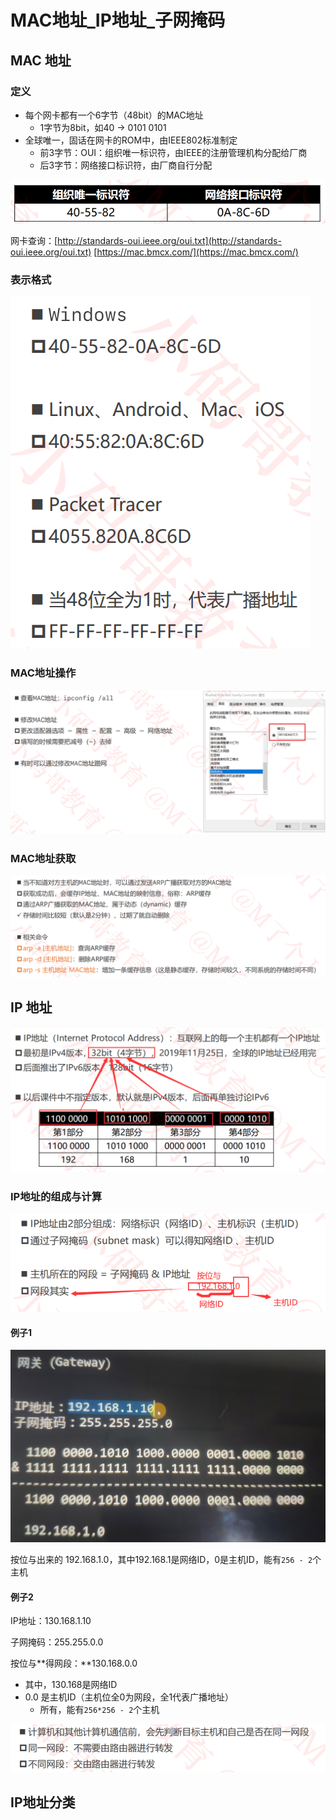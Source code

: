 # MAC地址\_IP地址\_子网掩码

##  MAC 地址

### 定义

* 每个网卡都有一个6字节（48bit）的MAC地址
  * 1字节为8bit，如40 -&gt; 0101 0101
* 全球唯一，固话在网卡的ROM中，由IEEE802标准制定
  * 前3字节：OUI：组织唯一标识符，由IEEE的注册管理机构分配给厂商
  * 后3字节：网络接口标识符，由厂商自行分配

![](.gitbook/assets/image%20%2849%29.png)

网卡查询：[http://standards-oui.ieee.org/oui.txt](http://standards-oui.ieee.org/oui.txt)     [https://mac.bmcx.com/](https://mac.bmcx.com/)

### 表示格式

![](.gitbook/assets/image%20%2848%29.png)

###  MAC地址操作

![](.gitbook/assets/image%20%2846%29.png)

###  MAC地址获取

![](.gitbook/assets/image%20%2842%29.png)

##  IP 地址

![](.gitbook/assets/image%20%2852%29.png)

###  IP地址的组成与计算

![](.gitbook/assets/image%20%2850%29.png)



#### 例子1

![](.gitbook/assets/image%20%2854%29.png)

按位与出来的 192.168.1.0，其中192.168.1是网络ID，0是主机ID，能有`256 - 2`个主机

#### 例子2

 IP地址：130.168.1.10

 子网掩码：255.255.0.0

 按位与**得网段：**130.168.0.0

* 其中，130.168是网络ID
* 0.0 是主机ID（主机位全0为网段，全1代表广播地址）
  * 所有，能有`256*256 - 2`个主机

![](.gitbook/assets/image%20%2853%29.png)

##  IP地址分类

